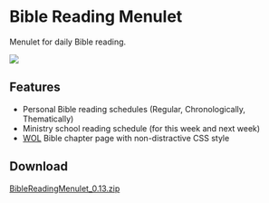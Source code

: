 Bible Reading Menulet
=====================

Menulet for daily Bible reading.

![](https://raw.github.com/yhirose/BibleReadingMenulet/master/thumbnail.png)

Features
--------

* Personal Bible reading schedules (Regular, Chronologically, Thematically)
* Ministry school reading schedule (for this week and next week)
* [WOL](http://wol.jw.org/) Bible chapter page with non-distractive CSS style

Download
--------

[BibleReadingMenulet_0.13.zip](http://yhirose.github.com/BibleReadingMenulet/apps/BibleReadingMenulet_0.13.zip)
